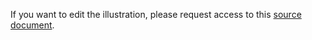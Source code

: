 If you want to edit the illustration, please request access to this [source document](https://docs.google.com/presentation/d/1X5c2dRFfJwQ7iBKbDKUM4jq_G0qm7uEK/edit#slide=id.p1).
